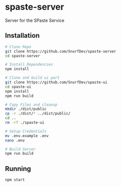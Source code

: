 # spaste-server
Server for the SPaste Service

## Installation
```bash
# Clone Repo
git clone https://github.com/SnurfDev/spaste-server
cd spaste-server

# Install Dependencies
npm install

# Clone and build ui part
git clone https://github.com/SnurfDev/spaste-ui
cd spaste-ui
npm install
npm run build

# Copy Files and cleanup
mkdir ./dist/public
cp -r ./dist/* ../dist/public/
cd ..
rm -rf ./spaste-ui

# Setup Credentials
mv .env.example .env
nano .env

# Build Server
npm run build
```

## Running
```bash
npm start
```
